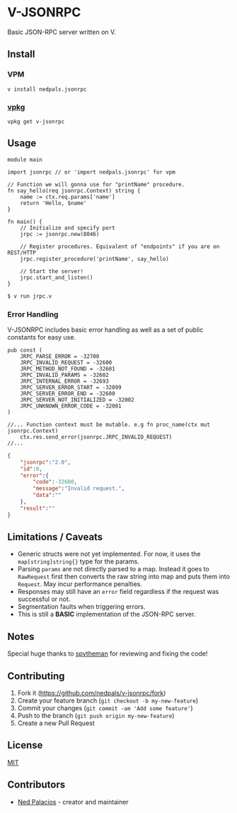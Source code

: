 # V-JSONRPC
Basic JSON-RPC server written on V.

## Install
### VPM
```
v install nedpals.jsonrpc
```

### [vpkg](https://github.com/vpkg-project/vpkg)
```
vpkg get v-jsonrpc
```

## Usage
```golang
module main

import jsonrpc // or 'import nedpals.jsonrpc' for vpm

// Function we will gonna use for "printName" procedure.
fn say_hello(req jsonrpc.Context) string {
	name := ctx.req.params['name']
	return 'Hello, $name'
}

fn main() {
    // Initialize and specify port
    jrpc := jsonrpc.new(8046)

    // Register procedures. Equivalent of "endpoints" if you are on REST/HTTP
    jrpc.register_procedure('printName', say_hello)

    // Start the server!
    jrpc.start_and_listen()
}
```

```bash
$ v run jrpc.v

```

### Error Handling
V-JSONRPC includes basic error handling as well as a set of public constants for easy use.
```golang
pub const (
    JRPC_PARSE_ERROR = -32700
    JRPC_INVALID_REQUEST = -32600
    JRPC_METHOD_NOT_FOUND = -32601
    JRPC_INVALID_PARAMS = -32602
    JRPC_INTERNAL_ERROR = -32693    
    JRPC_SERVER_ERROR_START = -32099
    JRPC_SERVER_ERROR_END = -32600
    JRPC_SERVER_NOT_INITIALIZED = -32002
    JRPC_UNKNOWN_ERROR_CODE = -32001
)
```

```golang
//... Function context must be mutable. e.g fn proc_name(ctx mut jsonrpc.Context)
    ctx.res.send_error(jsonrpc.JRPC_INVALID_REQUEST)
//...
```

```json
{
    "jsonrpc":"2.0",
    "id":0,
    "error":{
        "code":-32600,
        "message":"Invalid request.",
        "data":""
    },
    "result":""
}
```

## Limitations / Caveats
- Generic structs were not yet implemented. For now, it uses the `map[string]string{}` type for the params.
- Parsing `params` are not directly parsed to a map. Instead it goes to `RawRequest` first then converts the raw string into map and puts them into `Request`. May incur performance penalties.
- Responses may still have an `error` field regardless if the request was successful or not.
- Segmentation faults when triggering errors.
- This is still a **BASIC** implementation of the JSON-RPC server.

## Notes
Special huge thanks to [spytheman](https://github.com/spytheman/) for reviewing and fixing the code!

## Contributing
1. Fork it (<https://github.com/nedpals/v-jsonrpc/fork>)
2. Create your feature branch (`git checkout -b my-new-feature`)
3. Commit your changes (`git commit -am 'Add some feature'`)
4. Push to the branch (`git push origin my-new-feature`)
5. Create a new Pull Request

## License
[MIT](LICENSE)

## Contributors

- [Ned Palacios](https://github.com/nedpals) - creator and maintainer